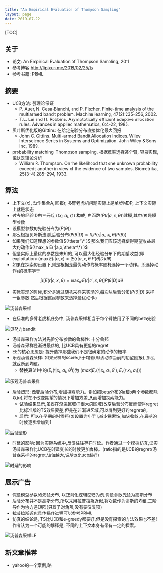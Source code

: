 ```yaml
---
title: "An Empirical Evaluation of Thompson Sampling"
layout: page
date: 2019-07-22
---
```

[TOC]

## 关于
- 论文: An Empirical Evaluation of Thompson Sampling, 2011
- 参考博客 <http://lipixun.me/2018/02/25/ts>
- 参考书籍: PRML

## 摘要
- UCB方法: 强理论保证
    - P. Auer, N. Cesa-Bianchi, and P. Fischer. Finite-time analysis of the multiarmed bandit problem. Machine learning, 47(2):235–256, 2002.
    - T.L. Lai and H. Robbins. Asymptotically efficient adaptive allocation rules. Advances in applied mathematics, 6:4–22, 1985.
- 贝叶斯优化版的Gittins: 在给定先验分布直接优化最大回报
    - John C. Gittins. Multi-armed Bandit Allocation Indices. Wiley Interscience Series in Systems and Optimization. John Wiley & Sons Inc, 1989.
- probability matching: Thompson sampling, 根据概率选择某个臂, 容易实现, 但缺乏理论分析
    - William R. Thompson. On the likelihood that one unknown probability exceeds another in view of the evidence of two samples. Biometrika, 25(3–4):285–294, 1933.
    
## 算法
- 上下文$(x)$, 动作集合A, 回报r, 多臂老虎机问题实际上是单步MDP, 上下文实际上就是状态
- 过去的经验 D由三元组 $( (x_i, a_i, r_i) )$ 构成, 由函数$(P(r|a,x,\theta))$建模,其中$(\theta)$是模型参数
- 设模型参数的先验分布为$(P(\theta))$
- 那么根据贝叶斯法则,后验分布$(P(\theta|D) \propto \Pi_i P(r_i|a_i,x_i,\theta) P(\theta) )$
- 如果我们知道理想的参数值$(\theta^\* )$,那么我们应该选择使得期望收益最大的动作$(\max_a E(r|a,x,\theta^\*) )$
- 但是实际上最优的参数是未知的, 可以最大化经验分布下的期望收益(即 exploitation) $(\max E(r|a,x) = \int E(r|a,x,\theta) P(\theta|D) d\theta)$
- 如果在探索的设置下,则是根据是最优动作的概率随机选择一个动作。即选择动作a的概率等于

$$
\int I[E(r|a,x,\theta) = \max_{a'} E(r|a',x,\theta)] P(\theta|D) d\theta
$$

- 实际实现的时候,积分是通过随机采样来实现的,每次从后验分布$(P(\theta|D))$采样一组参数,然后根据这组参数来选择最优动作a

![汤普森采样](/wiki/static/images/thompson-sampling.png)

- 在标准的多臂老虎机任务中, 汤普森采样相当于每个臂使用了不同的beta先验

![贝努力bandit](/wiki/static/images/ts-bernouli-bandit.png)

- 汤普森采样方法对先验分布参数的鲁棒性: 十分鲁邦
- 汤普森采样是渐进最优的, 比UCB具有更低的regret
- EE的核心思想是: 提升选择那些我们不是很确定的动作的概率
- 乐观汤普森采样: 如果采样的score小于均值(即该动作当前的期望回报), 那么就截断到均值。
    - 替换算法1中的$(E_r(r|x_t,a_t,\theta^t))$为 $(max( E_r(r|x_t,a_t,\theta^t), E_r(r|x_t, a_t) ))$

![乐观汤普森采样](/wiki/static/images/optimistic-ts.png)

- 后验塑形: 改变后验分布,增加探索能力。例如把beta分布的a和b两个参数都除以$(\alpha)$,将在不改变期望的情况下增加方差,从而增加探索能力。
    - 试验结果显示,虽然在渐进区域(T很大的区域)改变后验分布反而使得regret比标准版的TS效果要差,但是在非渐进区域,可以得到更好的regret的。
    - 启示: 可以在早期的时候将$(\alpha)$设置为小于1,减少探索性,加快收敛,在后期的时候逐步增加到1

![后验塑形](/wiki/static/images/ts-reshaping.png)

- 时延的影响: 因为实际系统中,反馈往往存在时延。作者通过一个模拟仿真,证实汤普森采样比UCB在时延变长的时候更加鲁棒。(ratio指的是UCB的regret/汤普森采样的regret,该值越大,说明ts比ucb越好)

![时延的影响](/wiki/static/images/ts-ucb-delay.png)

## 展示广告
- 假设模型参数的先验分布, 以正则化逻辑回归为例,假设参数先验为高斯分布
- 后验分布并不是高斯分布,所以采用拉普拉斯近似,将众数作为高斯的均值,二阶导作为协方差矩阵(只取了对角项,没有要交叉项)
- 拉普拉斯近似具体操作过程可以参考PRML
- 仿真的结论是, TS比UCB和e-greedy都要好,但是没有探索的方法效果也不差! 作者认为一个可能的解释是, 不同的上下文本身有带有一定的探索。

![汤普森采样LR](/wiki/static/images/ts-lr.png)


## 新文章推荐
- yahoo的一个案例,略


